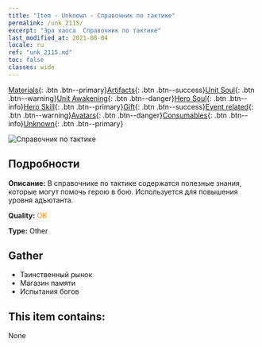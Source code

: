 ```yaml
---
title: "Item - Unknown - Справочник по тактике"
permalink: /unk_2115/
excerpt: "Эра хаоса  Справочник по тактике"
last_modified_at: 2021-08-04
locale: ru
ref: "unk_2115.md"
toc: false
classes: wide
---
```

 [Materials](/ItemsRU/){: .btn .btn--primary}[Artifacts](/ItemsRU/Artifacts/){: .btn .btn--success}[Unit Soul](/ItemsRU/UnitSoul/){: .btn .btn--warning}[Unit Awakening](/ItemsRU/UnitAwakening/){: .btn .btn--danger}[Hero Soul](/ItemsRU/HeroSoul/){: .btn .btn--info}[Hero Skill](/ItemsRU/HeroSkill/){: .btn .btn--primary}[Gift](/ItemsRU/Gift/){: .btn .btn--success}[Event related](/ItemsRU/Events/){: .btn .btn--warning}[Avatars](/ItemsRU/Avatars/){: .btn .btn--danger}[Consumables](/ItemsRU/Consumables/){: .btn .btn--info}[Unknown](/ItemsRU/Unknown/){: .btn .btn--primary}

 ![Справочник по тактике](/images/t/i_994013.png)

## Подробности
 **Описание:** В справочнике по тактике содержатся полезные знания, которые могут помочь герою в бою. Используется для повышения уровня адъютанта.

 **Quality:** <span style="color: #FF8C00">OK</span>

 **Type:** Other

## Gather

*    Таинственный рынок 
*    Магазин памяти 
*    Испытания богов 

## This item contains:

  None

